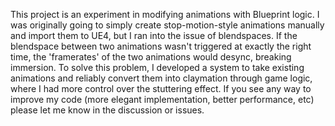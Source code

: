 This project is an experiment in modifying animations with Blueprint logic. 
I was originally going to simply create stop-motion-style animations manually and import them to UE4, but I ran into the issue of blendspaces. 
If the blendspace between two animations wasn't triggered at exactly the right time, the 'framerates' of the two animations would desync, breaking immersion.
To solve this problem, I developed a system to take existing animations and reliably convert them into claymation through game logic, where I had more control over the stuttering effect.
If you see any way to improve my code (more elegant implementation, better performance, etc) please let me know in the discussion or issues.
